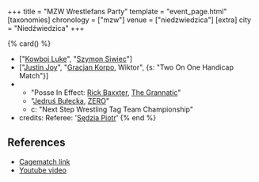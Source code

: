 +++
title = "MZW Wrestlefans Party"
template = "event_page.html"
[taxonomies]
chronology = ["mzw"]
venue = ["niedzwiedzica"]
[extra]
city = "Niedźwiedzica"
+++

{% card() %}
- ["[Kowboj Luke](@/w/red-thunder.md)", "[Szymon Siwiec](@/w/szymon-siwiec.md)"]
- ["[Justin Joy](@/w/justin-joy.md)", "[Gracjan Korpo](@/w/gracjan-korpo.md), Wiktor",
  {s: "Two On One Handicap Match"}]
- - "Posse In Effect: [Rick Baxxter](@/w/rick-baxxter.md), [The Grannatic](@/w/the-grannatic.md)"
  - "[Jędruś Bułecka](@/w/jedrus-bulecka.md), [ZERO](@/w/franz-engel.md)"
  - c: "Next Step Wrestling Tag Team Championship"
- credits:
    Referee: '[Sędzia Piotr](@/w/mr-b.md)'
{% end %}

## References

* [Cagematch link](https://www.cagematch.net/?id=1&nr=322458)
* [Youtube video](https://www.youtube.com/watch?v=kvemG5gWOUo)

